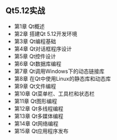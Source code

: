 ## Qt5.12实战
- 第1章 Qt概述
- 第2章 搭建Qt 5.12开发环境
- 第3章 Qt编程基础
- 第4章 Qt对话框程序设计
- 第5章 Qt控件设计
- 第6章 Qt数据库编程
- 第7章 Qt调用Windows下的动态链接库
- 第8章 在Qt中使用Linux的静态库和动态库
- 第9章 Qt文件编程
- 第10章 Qt菜单栏、工具栏和状态栏
- 第11章 Qt图形编程
- 第12章 Qt多线程编程
- 第13章 Qt多媒体编程
- 第14章 Qt网络编程
- 第15章 Qt应用程序发布
